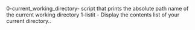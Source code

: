 0-current_working_directory- script that prints the absolute path name of the current working directory
1-listit - Display the contents list of your current directory..
